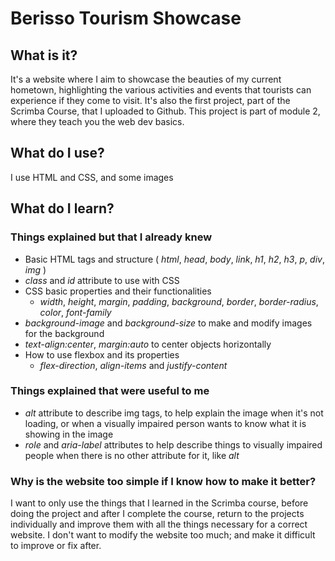 # Berisso Tourism Showcase
## What is it? 
It's a website where I aim to showcase the beauties of my current hometown, highlighting the various activities and events that tourists can experience if they come to visit.
It's also the first project, part of the Scrimba Course, that I uploaded to Github. This project is part of module 2, where they teach you the web dev basics.
## What do I use?
I use HTML and CSS, and some images
## What do I learn?
 ### Things explained but that I already knew
  * Basic HTML tags and structure ( *html*, *head*, *body*, *link*, *h1*, *h2*, *h3*, *p*, *div*, *img* )
  * *class* and *id* attribute to use with CSS
  * CSS basic properties and their functionalities
    - *width*, *height*, *margin*, *padding*, *background*, *border*, *border-radius*, *color*, *font-family*
  * *background-image* and *background-size* to make and modify images for the background
  * *text-align:center*, *margin:auto* to center objects horizontally
  * How to use flexbox and its properties
    - *flex-direction*, *align-items* and *justify-content*
 ### Things explained that were useful to me
  * *alt* attribute to describe img tags, to help explain the image when it's not loading, or when a visually impaired person wants to know what it is showing in the image
  * *role* and *aria-label* attributes to help describe things to visually impaired people when there is no other attribute for it, like *alt*
### Why is the website too simple if I know how to make it better?
I want to only use the things that I learned in the Scrimba course, before doing the project and after I complete the course, return to the projects individually and improve them with all the things necessary for a correct website. I don't want to modify the website too much; and make it difficult to improve or fix after. 
